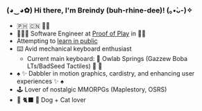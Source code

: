 ### (◕‿◕✿) Hi there, I'm Breindy (buh-rhine-dee)! (｡•̀ᴗ-)✧

- 🇵🇭 🇨🇳 🏳️‍🌈
- 👩🏻‍💻 Software Engineer at [Proof of Play](https://www.proofofplay.com/) in 🗽🍎
- Attempting to [learn in public](https://www.swyx.io/learn-in-public/)
- ⌨️ Avid mechanical keyboard enthusiast
  - Current main keyboard: 🦉 Owlab Springs (Gazzew Boba LTs/BadSeed Tactiles) 🌱 💠
- ♠️ ✨ Dabbler in motion graphics, cardistry, and enhancing user experiences ✨ ♠️
- 🕹 Lover of nostalgic MMORPGs (Maplestory, OSRS)
- 🐶 🐈‍⬛ 🐾 Dog + Cat lover
